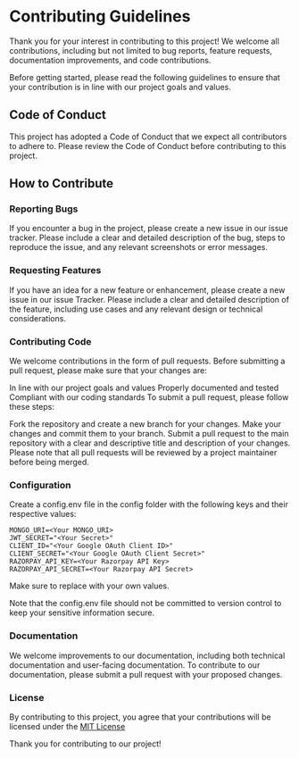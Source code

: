 # Contributing Guidelines

Thank you for your interest in contributing to this project! We welcome all contributions, including but not limited to bug reports, feature requests, documentation improvements, and code contributions.

Before getting started, please read the following guidelines to ensure that your contribution is in line with our project goals and values.

## Code of Conduct
This project has adopted a Code of Conduct that we expect all contributors to adhere to. Please review the Code of Conduct before contributing to this project.

## How to Contribute

### Reporting Bugs

If you encounter a bug in the project, please create a new issue in our issue tracker. Please include a clear and detailed description of the bug, steps to reproduce the issue, and any relevant screenshots or error messages.

### Requesting Features
If you have an idea for a new feature or enhancement, please create a new issue in our issue Tracker. Please include a clear and detailed description of the feature, including use cases and any relevant design or technical considerations.

### Contributing Code
We welcome contributions in the form of pull requests. Before submitting a pull request, please make sure that your changes are:

In line with our project goals and values
Properly documented and tested
Compliant with our coding standards
To submit a pull request, please follow these steps:

Fork the repository and create a new branch for your changes.
Make your changes and commit them to your branch.
Submit a pull request to the main repository with a clear and descriptive title and description of your changes.
Please note that all pull requests will be reviewed by a project maintainer before being merged.

### Configuration
Create a config.env file in the config folder with the following keys and their respective values:
```
MONGO_URI=<Your MONGO_URI>
JWT_SECRET="<Your Secret>"
CLIENT_ID="<Your Google OAuth Client ID>"
CLIENT_SECRET="<Your Google OAuth Client Secret>"
RAZORPAY_API_KEY=<Your Razorpay API Key>
RAZORPAY_API_SECRET=<Your Razorpay API Secret>

```

Make sure to replace with your own values.

Note that the config.env file should not be committed to version control to keep your sensitive information secure.

### Documentation
We welcome improvements to our documentation, including both technical documentation and user-facing documentation. To contribute to our documentation, please submit a pull request with your proposed changes.

### License
By contributing to this project, you agree that your contributions will be licensed under the [MIT License](LICENSE)

Thank you for contributing to our project!
